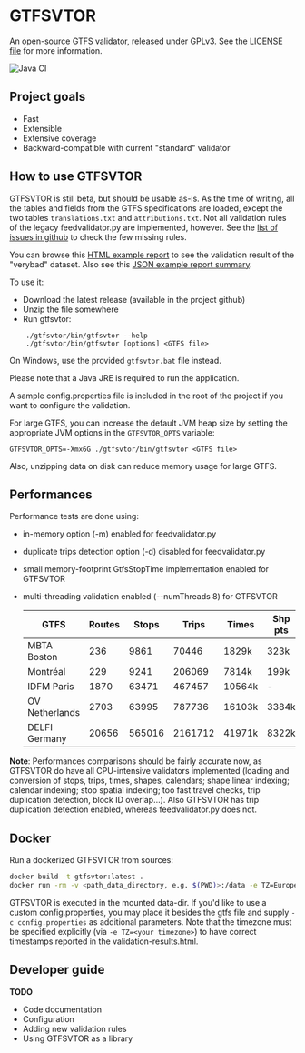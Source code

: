 GTFSVTOR
========

An open-source GTFS validator, released under GPLv3.
See the [LICENSE file](LICENSE) for more information.

![Java CI](https://github.com/mecatran/gtfsvtor/workflows/Java%20CI/badge.svg)

Project goals
-------------

- Fast
- Extensible
- Extensive coverage
- Backward-compatible with current "standard" validator

How to use GTFSVTOR
-------------------

GTFSVTOR is still beta, but should be usable as-is.
As the time of writing, all the tables and fields from the GTFS specifications are loaded,
except the two tables `translations.txt` and `attributions.txt`.
Not all validation rules of the legacy feedvalidator.py are implemented, however.
See the [list of issues in github](https://github.com/mecatran/gtfsvtor/issues?q=is%3Aopen+is%3Aissue+label%3Abackward-compat)
to check the few missing rules.

You can browse this [HTML example report](https://mecatran.github.io/gtfsvtor/validation-results.html)
to see the validation result of the "verybad" dataset.
Also see this [JSON example report summary](https://raw.githubusercontent.com/mecatran/gtfsvtor/master/docs/validation-results.json).

To use it:

- Download the latest release (available in the project github)
- Unzip the file somewhere
- Run gtfsvtor:

```
    ./gtfsvtor/bin/gtfsvtor --help
    ./gtfsvtor/bin/gtfsvtor [options] <GTFS file>
```

On Windows, use the provided `gtfsvtor.bat` file instead.

Please note that a Java JRE is required to run the application.

A sample config.properties file is included in the root of the project
if you want to configure the validation.

For large GTFS, you can increase the default JVM heap size by setting
the appropriate JVM options in the `GTFSVTOR_OPTS` variable:

    GTFSVTOR_OPTS=-Xmx6G ./gtfsvtor/bin/gtfsvtor <GTFS file>

Also, unzipping data on disk can reduce memory usage for large GTFS.

Performances
------------

Performance tests are done using:

- in-memory option (-m) enabled for feedvalidator.py
- duplicate trips detection option (-d) disabled for feedvalidator.py
- small memory-footprint GtfsStopTime implementation enabled for GTFSVTOR
- multi-threading validation enabled (--numThreads 8) for GTFSVTOR

  | GTFS            | Routes | Stops  | Trips   | Times  | Shp pts | FeedValidator | GTFSVTOR      |
  |-----------------|--------|--------|---------|--------|---------|---------------|---------------|
  | MBTA Boston     |    236 |   9861 |   70446 |  1829k |    323k | 2m20s         | 8s            |
  | Montréal        |    229 |   9241 |  206069 |  7814k |    199k | 9m23s         | 20s           |
  | IDFM Paris      |   1870 |  63471 |  467457 | 10564k |       - | 57m50s        | 40s           |
  | OV Netherlands  |   2703 |  63995 |  787736 | 16103k |   3384k | ?             | 1m50s         |
  | DELFI Germany   |  20656 | 565016 | 2161712 | 41971k |   8322k | ?             | 2m44s         |
  
**Note**: Performances comparisons should be fairly accurate now,
as GTFSVTOR do have all CPU-intensive validators implemented
(loading and conversion of stops, trips, times, shapes, calendars; shape linear indexing; calendar indexing;
stop spatial indexing; too fast travel checks, trip duplication detection, block ID overlap...).
Also GTFSVTOR has trip duplication detection enabled, whereas feedvalidator.py does not.

Docker
------

Run a dockerized GTFSVTOR from sources:

```sh
docker build -t gtfsvtor:latest .
docker run -rm -v <path_data_directory, e.g. $(PWD)>:/data -e TZ=Europe/Berlin gtfsvtor:latest <gtfs-file>
```

GTFSVTOR is executed in the mounted data-dir. If you'd like to use a custom config.properties, 
you may place it besides the gtfs file and supply `-c config.properties` as additional parameters.
Note that the timezone must be specified explicitly (via `-e TZ=<your timezone>`) to have correct timestamps 
reported in the validation-results.html.

Developer guide
---------------

**TODO**

- Code documentation
- Configuration
- Adding new validation rules
- Using GTFSVTOR as a library

